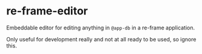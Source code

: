 # re-frame-editor

Embeddable editor for editing anything in `@app-db` in a re-frame application.

Only useful for development really and not at all ready to be used, so ignore this.
